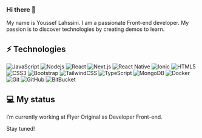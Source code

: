 ### Hi there 👋
My name is Youssef Lahssini. I am a passionate Front-end developer. My passion is to discover technologies by creating demos to learn.

## ⚡ Technologies
![JavaScript](https://img.shields.io/badge/-JavaScript-black?style=flat-square&logo=javascript)
![Nodejs](https://img.shields.io/badge/-Nodejs-black?style=flat-square&logo=Node.js)
![React](https://img.shields.io/badge/-React-black?style=flat-square&logo=react)
![Next.js](https://img.shields.io/badge/-NextJs-black?style=flat-square&logo=next.js)
![React Native](https://img.shields.io/badge/-React%20Native-darkblue?style=flat-square&logo=react)
![Ionic](https://img.shields.io/badge/-Ionic-black?style=flat-square&logo=ionic)
![HTML5](https://img.shields.io/badge/-HTML5-E34F26?style=flat-square&logo=html5&logoColor=white)
![CSS3](https://img.shields.io/badge/-CSS3-1572B6?style=flat-square&logo=css3)
![Bootstrap](https://img.shields.io/badge/-Bootstrap-563D7C?style=flat-square&logo=bootstrap)
![TailwindCSS](https://img.shields.io/badge/Tailwind_CSS-38B2AC?style=flat-square&logo=tailwind-css&logoColor=white)
![TypeScript](https://img.shields.io/badge/-TypeScript-007ACC?style=flat-square&logo=typescript&logoColor=white)
![MongoDB](https://img.shields.io/badge/-MongoDB-black?style=flat-square&logo=mongodb)
![Docker](https://img.shields.io/badge/-Docker-black?style=flat-square&logo=docker)
![Git](https://img.shields.io/badge/-Git-black?style=flat-square&logo=git)
![GitHub](https://img.shields.io/badge/-GitHub-181717?style=flat-square&logo=github)
![BitBucket](https://img.shields.io/badge/-BitBucket-darkblue?style=flat-square&logo=bitbucket)


## 💻 My status
I’m currently working at Flyer Original as Developer Front-end.

<!--
## CodeSandbox
You can see my experiments on other technologies => [CodeSandbox](https://codesandbox.io/s/confident-darkness-9zvzh?file=/src/wrapper.jsx)
-->

<!-- ## 📈 My stats
[![Top Langs](https://github-readme-stats.vercel.app/api/top-langs/?username=ylahssini&layout=compact&theme=dracula)]()
[![Lahssini's github stats](https://github-readme-stats.vercel.app/api?username=ylahssini&hide=prs,contribs&show_icons=true&layout=compact&theme=dracula)]() -->


Stay tuned!
<!--
[![Emoji Translator](https://github-readme-stats.vercel.app/api/pin/?username=ylahssini&repo=emoji-translator)]()

**ylahssini/ylahssini** is a ✨ _special_ ✨ repository because its `README.md` (this file) appears on your GitHub profile.

Here are some ideas to get you started:

- 🔭 I’m currently working on ...
- 🌱 I’m currently learning ...
- 👯 I’m looking to collaborate on ...
- 🤔 I’m looking for help with ...
- 💬 Ask me about ...
- 📫 How to reach me: ...
- 😄 Pronouns: ...
- ⚡ Fun fact: ...
-->
